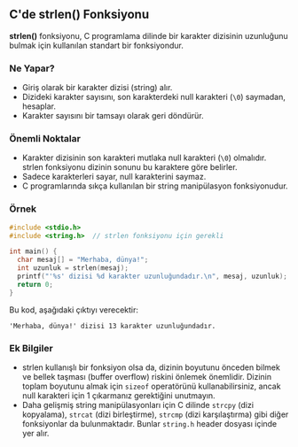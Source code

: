 ## C'de strlen() Fonksiyonu

**strlen()** fonksiyonu, C programlama dilinde bir karakter dizisinin uzunluğunu bulmak için kullanılan standart bir fonksiyondur.

### Ne Yapar?
* Giriş olarak bir karakter dizisi (string) alır.
* Dizideki karakter sayısını, son karakterdeki null karakteri (`\0`) saymadan, hesaplar.
* Karakter sayısını bir tamsayı olarak geri döndürür.

### Önemli Noktalar
* Karakter dizisinin son karakteri mutlaka null karakteri (`\0`) olmalıdır. strlen fonksiyonu dizinin sonunu bu karaktere göre belirler.
* Sadece karakterleri sayar, null karakterini saymaz.
* C programlarında sıkça kullanılan bir string manipülasyon fonksiyonudur.

### Örnek
```c
#include <stdio.h>
#include <string.h>  // strlen fonksiyonu için gerekli

int main() {
  char mesaj[] = "Merhaba, dünya!";
  int uzunluk = strlen(mesaj);
  printf("'%s' dizisi %d karakter uzunluğundadır.\n", mesaj, uzunluk);
  return 0;
}
```
Bu kod, aşağıdaki çıktıyı verecektir:
```
'Merhaba, dünya!' dizisi 13 karakter uzunluğundadır.
```

### Ek Bilgiler
* strlen kullanışlı bir fonksiyon olsa da, dizinin boyutunu önceden bilmek ve bellek taşması (buffer overflow) riskini önlemek önemlidir. Dizinin toplam boyutunu almak için `sizeof` operatörünü kullanabilirsiniz, ancak null karakteri için 1 çıkarmanız gerektiğini unutmayın.
* Daha gelişmiş string manipülasyonları için C dilinde `strcpy` (dizi kopyalama), `strcat` (dizi birleştirme), `strcmp` (dizi karşılaştırma) gibi diğer fonksiyonlar da bulunmaktadır. Bunlar `string.h` header dosyası içinde yer alır.
